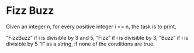 # Fizz Buzz

Given an integer n, for every positive integer i <= n, the task is to print,

“FizzBuzz” if i is divisible by 3 and 5,
“Fizz” if i is divisible by 3,
“Buzz” if i is divisible by 5
“i” as a string, if none of the conditions are true.
